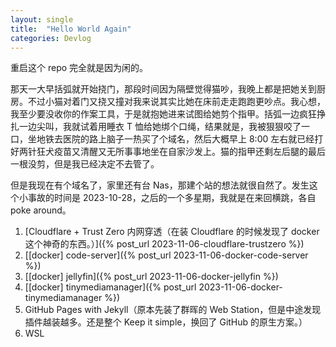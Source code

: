 ```yaml
---
layout: single
title:  "Hello World Again"
categories: Devlog
---
```

重启这个 repo 完全就是因为闲的。

那天一大早括弧就开始挠门，那段时间因为隔壁觉得猫吵，我晚上都是把她关到厨房。不过小猫对着门又挠又撞对我来说其实比她在床前走走跑跑更吵点。我心想，我至少要没收你的作案工具，于是就抱她进来试图给她剪个指甲。括弧一边疯狂挣扎一边尖叫，我就试着用睡衣 T 恤给她绑个口绳，结果就是，我被狠狠咬了一口，坐地铁去医院的路上脑子一热买了个域名，然后大概早上 8:00 左右就已经打好两针狂犬疫苗又清醒又无所事事地坐在自家沙发上。猫的指甲还剩左后腿的最后一根没剪，但是我已经决定不去管了。

但是我现在有个域名了，家里还有台 Nas，那建个站的想法就很自然了。发生这个小事故的时间是 2023-10-28，之后的一个多星期，我就是在来回横跳，各自 poke around。

1. [Cloudflare + Trust Zero 内网穿透（在装 Cloudflare 的时候发现了 docker 这个神奇的东西。）]({% post_url 2023-11-06-cloudflare-trustzero %})
2. [\[docker\] code-server]({% post_url 2023-11-06-docker-code-server %})
3. [\[docker\] jellyfin]({% post_url 2023-11-06-docker-jellyfin %})
4. [\[docker\] tinymediamanager]({% post_url 2023-11-06-docker-tinymediamanager %})
5. GitHub Pages with Jekyll（原本先装了群晖的 Web Station，但是中途发现插件越装越多。还是整个 Keep it simple，换回了 GitHub 的原生方案。）
6. WSL